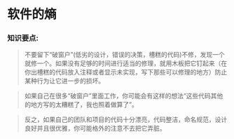 # 软件的熵
### 知识要点:
> 不要留下“破窗户”(低劣的设计，错误的决策，槽糕的代码)不修，发现一个就修一个。如果没有足够的时间进行适当的修理，就用木板把它钉起来（在你出槽糕的代码放入注释或者显示未实现，写下那些可以修理的地方）防止某种行为让它进一步的损坏。

> 如果自己在很多“破窗户”里面工作，你可能会有这样的想法“这些代码其他的地方写的太糟糕了，我也照着做算了”。

> 反之，如果自己的团队和项目的代码十分漂亮，代码整洁，命名规范，设计良好并且很优雅，你可能格外的注意不去把它弄脏。